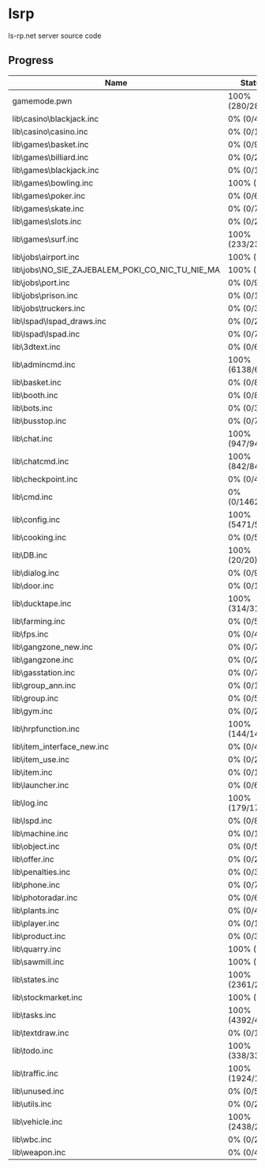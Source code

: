 # lsrp

ls-rp.net server source code

## Progress

| Name                                            | Status           |
| ----------------------------------------------- | ---------------- |
| gamemode.pwn                                    | 100% (280/280)   |
| lib\casino\blackjack.inc                        | 0% (0/482)       |
| lib\casino\casino.inc                           | 0% (0/12)        |
| lib\games\basket.inc                            | 0% (0/92)        |
| lib\games\billiard.inc                          | 0% (0/275)       |
| lib\games\blackjack.inc                         | 0% (0/1475)      |
| lib\games\bowling.inc                           | 100% (1/1)       |
| lib\games\poker.inc                             | 0% (0/669)       |
| lib\games\skate.inc                             | 0% (0/73)        |
| lib\games\slots.inc                             | 0% (0/270)       |
| lib\games\surf.inc                              | 100% (233/233)   |
| lib\jobs\airport.inc                            | 100% (3/3)       |
| lib\jobs\NO_SIE_ZAJEBALEM_POKI_CO_NIC_TU_NIE_MA | 100% (1/1)       |
| lib\jobs\port.inc                               | 0% (0/92)        |
| lib\jobs\prison.inc                             | 0% (0/106)       |
| lib\jobs\truckers.inc                           | 0% (0/319)       |
| lib\lspad\lspad_draws.inc                       | 0% (0/2117)      |
| lib\lspad\lspad.inc                             | 0% (0/780)       |
| lib\3dtext.inc                                  | 0% (0/64)        |
| lib\admincmd.inc                                | 100% (6138/6138) |
| lib\basket.inc                                  | 0% (0/81)        |
| lib\booth.inc                                   | 0% (0/82)        |
| lib\bots.inc                                    | 0% (0/328)       |
| lib\busstop.inc                                 | 0% (0/74)        |
| lib\chat.inc                                    | 100% (947/947)   |
| lib\chatcmd.inc                                 | 100% (842/842)   |
| lib\checkpoint.inc                              | 0% (0/436)       |
| lib\cmd.inc                                     | 0% (0/14621)     |
| lib\config.inc                                  | 100% (5471/5471) |
| lib\cooking.inc                                 | 0% (0/517)       |
| lib\DB.inc                                      | 100% (20/20)     |
| lib\dialog.inc                                  | 0% (0/9940)      |
| lib\door.inc                                    | 0% (0/1212)      |
| lib\ducktape.inc                                | 100% (314/314)   |
| lib\farming.inc                                 | 0% (0/561)       |
| lib\fps.inc                                     | 0% (0/46)        |
| lib\gangzone_new.inc                            | 0% (0/762)       |
| lib\gangzone.inc                                | 0% (0/285)       |
| lib\gasstation.inc                              | 0% (0/77)        |
| lib\group_ann.inc                               | 0% (0/100)       |
| lib\group.inc                                   | 0% (0/584)       |
| lib\gym.inc                                     | 0% (0/221)       |
| lib\hrpfunction.inc                             | 100% (144/144)   |
| lib\item_interface_new.inc                      | 0% (0/483)       |
| lib\item_use.inc                                | 0% (0/2956)      |
| lib\item.inc                                    | 0% (0/1461)      |
| lib\launcher.inc                                | 0% (0/64)        |
| lib\log.inc                                     | 100% (179/179)   |
| lib\lspd.inc                                    | 0% (0/81)        |
| lib\machine.inc                                 | 0% (0/16)        |
| lib\object.inc                                  | 0% (0/545)       |
| lib\offer.inc                                   | 0% (0/2461)      |
| lib\penalties.inc                               | 0% (0/373)       |
| lib\phone.inc                                   | 0% (0/743)       |
| lib\photoradar.inc                              | 0% (0/68)        |
| lib\plants.inc                                  | 0% (0/411)       |
| lib\player.inc                                  | 0% (0/1344)      |
| lib\product.inc                                 | 0% (0/371)       |
| lib\quarry.inc                                  | 100% (1/1)       |
| lib\sawmill.inc                                 | 100% (1/1)       |
| lib\states.inc                                  | 100% (2361/2361) |
| lib\stockmarket.inc                             | 100% (1/1)       |
| lib\tasks.inc                                   | 100% (4392/4392) |
| lib\textdraw.inc                                | 0% (0/1431)      |
| lib\todo.inc                                    | 100% (338/338)   |
| lib\traffic.inc                                 | 100% (1924/1924) |
| lib\unused.inc                                  | 0% (0/57)        |
| lib\utils.inc                                   | 0% (0/2931)      |
| lib\vehicle.inc                                 | 100% (2438/2438) |
| lib\wbc.inc                                     | 0% (0/231)       |
| lib\weapon.inc                                  | 0% (0/483)       |
